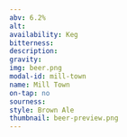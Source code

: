 ```yaml
---
abv: 6.2%
alt:
availability: Keg
bitterness: 
description:
gravity: 
img: beer.png
modal-id: mill-town
name: Mill Town
on-tap: no
sourness: 
style: Brown Ale
thumbnail: beer-preview.png
---
```

